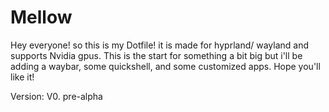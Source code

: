 # Mellow
Hey everyone! so this is my Dotfile! it is made for hyprland/ wayland and supports Nvidia gpus. This is the start for something a bit big but i'll be adding a waybar, some quickshell, and some customized apps. Hope you'll like it!

Version: V0. pre-alpha
